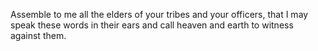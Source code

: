 Assemble to me all the elders of your tribes and your officers, that I may speak these words in their ears and call heaven and earth to witness against them.
